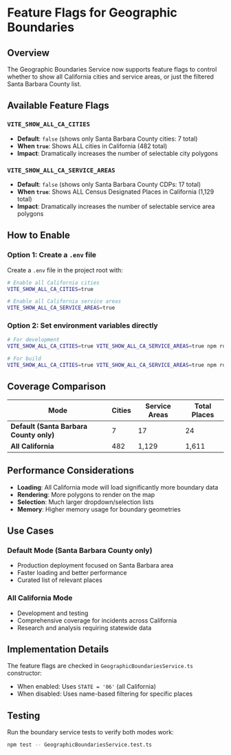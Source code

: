 # Feature Flags for Geographic Boundaries

## Overview
The Geographic Boundaries Service now supports feature flags to control whether to show all California cities and service areas, or just the filtered Santa Barbara County list.

## Available Feature Flags

### `VITE_SHOW_ALL_CA_CITIES`
- **Default**: `false` (shows only Santa Barbara County cities: 7 total)
- **When `true`**: Shows ALL cities in California (482 total)
- **Impact**: Dramatically increases the number of selectable city polygons

### `VITE_SHOW_ALL_CA_SERVICE_AREAS` 
- **Default**: `false` (shows only Santa Barbara County CDPs: 17 total)
- **When `true`**: Shows ALL Census Designated Places in California (1,129 total)
- **Impact**: Dramatically increases the number of selectable service area polygons

## How to Enable

### Option 1: Create a `.env` file
Create a `.env` file in the project root with:
```bash
# Enable all California cities
VITE_SHOW_ALL_CA_CITIES=true

# Enable all California service areas  
VITE_SHOW_ALL_CA_SERVICE_AREAS=true
```

### Option 2: Set environment variables directly
```bash
# For development
VITE_SHOW_ALL_CA_CITIES=true VITE_SHOW_ALL_CA_SERVICE_AREAS=true npm run dev

# For build
VITE_SHOW_ALL_CA_CITIES=true VITE_SHOW_ALL_CA_SERVICE_AREAS=true npm run build
```

## Coverage Comparison

| Mode | Cities | Service Areas | Total Places |
|------|--------|---------------|--------------|
| **Default (Santa Barbara County only)** | 7 | 17 | 24 |
| **All California** | 482 | 1,129 | 1,611 |

## Performance Considerations

- **Loading**: All California mode will load significantly more boundary data
- **Rendering**: More polygons to render on the map
- **Selection**: Much larger dropdown/selection lists
- **Memory**: Higher memory usage for boundary geometries

## Use Cases

### Default Mode (Santa Barbara County only)
- Production deployment focused on Santa Barbara area
- Faster loading and better performance
- Curated list of relevant places

### All California Mode  
- Development and testing
- Comprehensive coverage for incidents across California
- Research and analysis requiring statewide data

## Implementation Details

The feature flags are checked in `GeographicBoundariesService.ts` constructor:
- When enabled: Uses `STATE = '06'` (all California)
- When disabled: Uses name-based filtering for specific places

## Testing

Run the boundary service tests to verify both modes work:
```bash
npm test -- GeographicBoundariesService.test.ts
```

